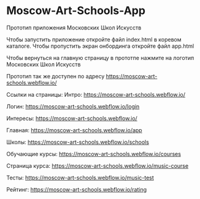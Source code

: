 # Moscow-Art-Schools-App
Прототип приложения Московских Школ Искусств

Чтобы запустить приложение откройте файл index.html в коревом каталоге.
Чтобы пропустить экран онбординга откройте файл app.html

Чтобы вернуться на главную страницу в прототпе нажмите на логотип Московских Школ Искусств

Прототип так же доступен по адресу https://moscow-art-schools.webflow.io/

Ссылки на страницы:
Интро: https://moscow-art-schools.webflow.io/

Логин: https://moscow-art-schools.webflow.io/login

Интересы: https://moscow-art-schools.webflow.io/

Главная: https://moscow-art-schools.webflow.io/app

Школы: https://moscow-art-schools.webflow.io/schools

Обучающие курсы: https://moscow-art-schools.webflow.io/courses

Страница курса: https://moscow-art-schools.webflow.io/music-course

Тесты: https://moscow-art-schools.webflow.io/music-test

Рейтинг: https://moscow-art-schools.webflow.io/rating


